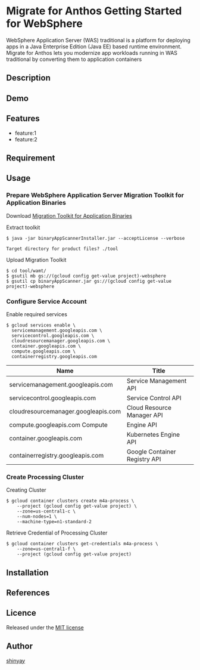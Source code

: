 # Migrate for Anthos Getting Started for WebSphere

WebSphere Application Server (WAS) traditional is a platform for deploying apps in a Java Enterprise Edition (Java EE) based runtime environment. Migrate for Anthos lets you modernize app workloads running in WAS traditional by converting them to application containers

## Description

## Demo

## Features

- feature:1
- feature:2

## Requirement

## Usage
### Prepare WebSphere Application Server Migration Toolkit for Application Binaries
Download [Migration Toolkit for Application Binaries](https://www.ibm.com/support/pages/migration-toolkit-application-binaries)

Extract toolkit
```
$ java -jar binaryAppScannerInstaller.jar --acceptLicense --verbose

Target directory for product files? ./tool
```

Upload Migration Toolkit
```
$ cd tool/wamt/
$ gsutil mb gs://(gcloud config get-value project)-websphere
$ gsutil cp binaryAppScanner.jar gs://(gcloud config get-value project)-websphere
```

### Configure Service Account

Enable required services
```
$ gcloud services enable \
  servicemanagement.googleapis.com \
  servicecontrol.googleapis.com \
  cloudresourcemanager.googleapis.com \
  container.googleapis.com \
  compute.googleapis.com \
  containerregistry.googleapis.com
```

|Name|Title|
|----|-----|
|servicemanagement.googleapis.com|Service Management API|
|servicecontrol.googleapis.com|Service Control API|
|cloudresourcemanager.googleapis.com|Cloud Resource Manager API|
|compute.googleapis.com	Compute|Engine API|
|container.googleapis.com|Kubernetes Engine API|
|containerregistry.googleapis.com|Google Container Registry API|

### Create Processing Cluster
Creating Cluster
```
$ gcloud container clusters create m4a-process \
    --project (gcloud config get-value project) \
    --zone=us-central1-c \
    --num-nodes=1 \
    --machine-type=n1-standard-2
```

Retrieve Credential of Processing Cluster
```
$ gcloud container clusters get-credentials m4a-process \
    --zone=us-central1-f \
    --project (gcloud config get-value project)
```

## Installation

## References

## Licence

Released under the [MIT license](https://gist.githubusercontent.com/shinyay/56e54ee4c0e22db8211e05e70a63247e/raw/34c6fdd50d54aa8e23560c296424aeb61599aa71/LICENSE)

## Author

[shinyay](https://github.com/shinyay)
